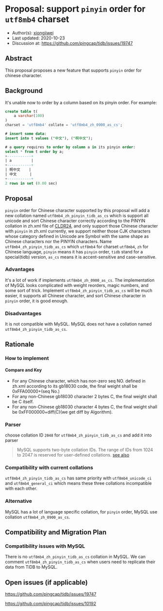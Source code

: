 # Proposal: support `pinyin` order for `utf8mb4` charset

- Author(s):     [xiongjiwei](https://github.com/xiongjiwei)
- Last updated:  2020-10-23
- Discussion at: https://github.com/pingcap/tidb/issues/19747

## Abstract
This proposal proposes a new feature that supports `pinyin` order for chinese character.

## Background
It's unable now to order by a column based on its pinyin order. For example:

```sql
create table t(
	a varchar(100)
)
charset = 'utf8mb4' collate = 'utf8mb4_zh_0900_as_cs';

# insert some data:
insert into t values ("中文"), ("啊中文");

# a query requires to order by column a in its pinyin order:
select * from t order by a;
+-----------+
| a         |
+-----------+
| 啊中文    |
| 中文      |
+-----------+
2 rows in set (0.00 sec)
```

## Proposal

`pinyin` order for Chinese character supported by this proposal will add a new collation named `utf8mb4_zh_pinyin_tidb_as_cs` which is support all unicode and sort Chinese character correctly according to the PINYIN collation in zh.xml file of [CLDR24](http://unicode.org/Public/cldr/24/core.zip), and only support those Chinese character with `pinyin` in zh.xml currently, we support neither those CJK characters whose category defined in Unicode are Symbol with the same shape as Chinese characters nor the PINYIN characters. Name `utf8mb4_zh_pinyin_tidb_as_cs` which `utf8mb4` for charset `utf8mb4`, `zh` for Chinese language, `pinyin` means it has `pinyin` order, `tidb` stand for a special(tidb) version, `as_cs` means it is accent-sensitive and case-sensitive.

### Advantages

It's a lot of work if implements `utf8mb4_zh_0900_as_cs`. The implementation of MySQL looks complicated with weight reorders, magic numbers, and some sort of trick. Implement `utf8mb4_zh_pinyin_tidb_as_cs` will be much easier, it supports all Chinese character, and sort Chinese character in  `pinyin` order, it is good enough.

### Disadvantages

It is not compatible with MySQL. MySQL does not have a collation named `utf8mb4_zh_pinyin_tidb_as_cs`.

## Rationale

### How to implement

#### Compare and Key

- For any Chinese character, which has non-zero seq NO. defined in zh.xml according to its gb18030 code, the final weight shall be 0xFFA00000+(seq No.)
- For any non-Chinese gb18030 character 2 bytes C, the final weight shall be C itself.
- For any non-Chinese gb18030 character 4 bytes C, the final weight shall be 0xFF000000+diff(C)(we get diff by Algorithm).

### Parser

choose collation ID `2048` for `utf8mb4_zh_pinyin_tidb_as_cs` and add it into parser

> MySQL supports two-byte collation IDs. The range of IDs from 1024 to 2047 is reserved for user-defined collations. [see also](https://dev.mysql.com/doc/refman/8.0/en/adding-collation-choosing-id.html)

### Compatibility with current collations

`utf8mb4_zh_pinyin_tidb_as_cs` has same priority with `utf8mb4_unicode_ci` and `utf8mb4_general_ci` which means these three collations incompatible with each other.

### Alternative
MySQL has a lot of language specific collation, for `pinyin` order, MySQL use collation `utf8mb4_zh_0900_as_cs`.

## Compatibility and Migration Plan

### Compatibility issues with MySQL

There is no `utf8mb4_zh_pinyin_tidb_as_cs` collation in MySQL. We can comment `utf8mb4_zh_pinyin_tidb_as_cs` when users need to replicate their data from TiDB to MySQL.

## Open issues (if applicable)

https://github.com/pingcap/tidb/issues/19747

https://github.com/pingcap/tidb/issues/10192
